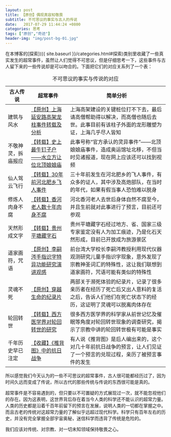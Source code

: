 ```yaml
---
layout: post
title: 【原创】偶现真容知敬畏
subtitle: 不可思议的事实与古人的传说
date:   2017-07-29 11:44:24 +0800
categories: 思考
tags: ["原创","奇迹"]
header-img: "img/post-bg-01.jpg"
---
```

在本博客的[探索]({{ site.baseurl }}/categories.html#探索)类别里收藏了一些真实发生的超常事件，虽然让人们觉得不可思议，但是仔细思考一下，这些事件与古人留下来的一些传说却是可以吻合的。下面把它们的对应关系列了一个表：

<table class="table">
  <caption>不可思议的事实与传说的对应</caption>
  <thead>
    <tr>
      <th>古人传说</th>
      <th>超常事件</th>
      <th>简单分析</th>
    </tr>
  </thead>
  <tbody>
    <tr>
      <td>建筑与风水</td>
      <td><a href="{{ site.baseurl }}{% post_url miracles/2017-04-15-shanghai_dragon_pillar %}">【原创】上海延安路高架龙柱事件转载及分析</a></td>
      <td>上海高架建设的关键桩位打不下去，最后请高僧帮助得以解决，而高僧也随后去世。此事目前有该柱子外面的龙形雕塑为证，上海几乎尽人皆知</td>
    </tr>
    <tr>
      <td>不敬神灵，拆庙报应</td>
      <td><a href="{{ site.baseurl }}{% post_url miracles/2017-04-15-beiding_niangniang %}">【转载】史上最牛钉子户——水立方让位北顶娘娘庙</a></td>
      <td>此事号称“官方承认的灵异事件”——北顶娘娘庙事件，造成奥运馆址北移，不但当时见诸报道，现在网上应该还可以找到视频</td>
    </tr>
    <tr>
      <td>仙人驾云飞行</td>
      <td><a href="{{ site.baseurl }}{% post_url miracles/2012-10-30-Flying_man_of_Hebei %}">【转载】30年前河北肥乡飞人事件</a></td>
      <td>三十年前发生在河北肥乡的飞人事件，有众多的证人，其中涉及高炮部队，在当时的年代，如果有假当事人恐怕难以脱身</td>
    </tr>
    <tr>
      <td>修炼人肉身不腐</td>
      <td><a href="{{ site.baseurl }}{% post_url miracles/2017-04-01-xianghe_lady %}">【转载】香河老人数十年肉身不腐</a></td>
      <td>河北香河老人去世后身体自然不腐至今，并且生前就对此事进行了预言，目前还可参观</td>
    </tr>
    <tr>
      <td>天然形成文字</td>
      <td><a href="{{ site.baseurl }}{% post_url miracles/2017-04-10-cangzishi %}">【转载】贵州平塘藏字石</a></td>
      <td>贵州平塘藏字石经过地方、省、国家三级专家鉴定没有人为加工痕迹，乃是化石天然形成，目前已开放成为旅游景区</td>
    </tr>
    <tr>
      <td>道家画符，咒语</td>
      <td><a href="{{ site.baseurl }}{% post_url miracles/2015-05-29-impressions_about_SichengLi %}">【原创】李嗣涔手指识字特异功能研究演讲观感</a></td>
      <td>前台湾大学校长李嗣涔教授利用现代仪器观测研究儿童手指识字现象，意外发现了宗教神圣词汇的特殊性，这让我们联想到道家画符，咒语可能有类似的特殊性</td>
    </tr>
    <tr>
      <td>灵魂不死</td>
      <td><a href="{{ site.baseurl }}{% post_url miracles/2014-03-28-documentary_beyound_life %}">【原创】穿越生命的纪录片</a></td>
      <td>两部关于濒死体验的纪录片，记录了很多亲历者在经历了死亡后又出人意料的复活之后，告诉人们他们在死亡状态下的经历，这证明了灵魂可以脱离肉体存在</td>
    </tr>
    <tr>
      <td>轮回转世</td>
      <td><a href="{{ site.baseurl }}{% post_url miracles/2017-03-29-recarn %}">【转载】西方医学界对轮回转世的研究</a></td>
      <td>很多西方医学界的科学家从前世记忆及催眠等角度对轮回转世现象的调查研究，揭示了宗教中讲的轮回转世极有可能是事实</td>
    </tr>
    <tr>
      <td>千年历史早已注定</td>
      <td><a href="{{ site.baseurl }}{% post_url miracles/2016-10-01-TuiBeiTu_study %}">【收藏】《推背图》中的抗日战争</a></td>
      <td>有人说《推背图》是后人编出来的，这个对几十年前抗日战争的预言，让人们见证了一个预言的兑现过程，亲历了被预言事件的发生</td>
    </tr>
  </tbody>
</table>

所以感觉我们今天认为的一些不可思议的超常事件，古人很可能都经历过了，因为时间久远而变成了传说，所以古代的那些传统与传说的东西很可能是真的。

超常事件是不容易遇到的，但只要以不可置疑的方式展现过一次，就不能忽视他们的存在。因为这表明，这世界背后存在着当今人类的科学还不能认识的超常力量。人类的历史都是沿着千百年前留下的预言在发展，说明人类的一切都在掌握之中。而且古老的传统对这超常力量的了解似乎远超过现代科学。科学只有百年左右的历史，并没有完全掌握全部宇宙奥秘，迷信科学而违背了传统是危险的。

我们应该对传统、对宗教、对一切未知领域保持敬畏之心。
